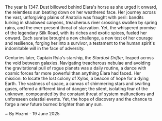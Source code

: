 
The year is 1347.  Dust billowed behind Elara's horse as she urged it onward, the relentless sun beating down on her weathered face.  Her journey across the vast, unforgiving plains of Anatolia was fraught with peril: bandits lurking in shadowed canyons, treacherous river crossings swollen by spring rains, and the ever-present threat of starvation.  Yet, the whispered promise of the legendary Silk Road, with its riches and exotic spices, fueled her onward.  Each sunrise brought a new challenge, a new test of her courage and resilience, forging her into a survivor, a testament to the human spirit's indomitable will in the face of adversity.

Centuries later, Captain Ryla's starship, the *Stardust Drifter*, leaped across the void between galaxies.  Navigating treacherous nebulae and avoiding the gravitational pull of rogue planets was a daily routine, a dance with cosmic forces far more powerful than anything Elara had faced.  Her mission: to locate the lost colony of Xylos, a beacon of hope for a dying Earth. The vastness of space, a canvas of shimmering stars and swirling gases, offered a different kind of danger; the silent, isolating fear of the unknown, compounded by the constant threat of system malfunctions and unforeseen celestial events. Yet, the hope of discovery and the chance to forge a new future burned brighter than any sun.

~ By Hozmi - 19 June 2025
